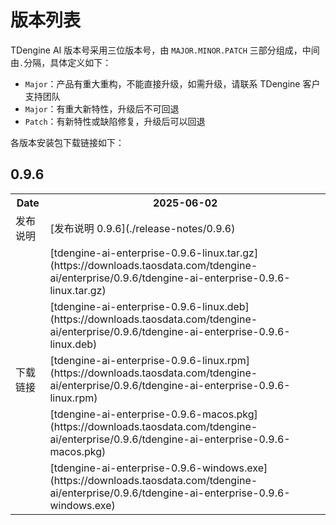 # 版本列表

TDengine AI 版本号采用三位版本号，由 `MAJOR.MINOR.PATCH` 三部分组成，中间由`.`分隔，具体定义如下：
- `Major`：产品有重大重构，不能直接升级，如需升级，请联系 TDengine 客户支持团队
- `Major`：有重大新特性，升级后不可回退
- `Patch`：有新特性或缺陷修复，升级后可以回退

各版本安装包下载链接如下：

## 0.9.6

<table>
  <tr>
    <th>Date</th>
    <th>2025-06-02</th>
  </tr>
  <tr>
    <td>发布说明</td>
    <td>[发布说明 0.9.6](./release-notes/0.9.6)</td>
  </tr>
  <tr>
    <td rowspan="5">下载链接</td>
    <td>[tdengine-ai-enterprise-0.9.6-linux.tar.gz](https://downloads.taosdata.com/tdengine-ai/enterprise/0.9.6/tdengine-ai-enterprise-0.9.6-linux.tar.gz)</td>
  </tr>
  <tr>
    <td>[tdengine-ai-enterprise-0.9.6-linux.deb](https://downloads.taosdata.com/tdengine-ai/enterprise/0.9.6/tdengine-ai-enterprise-0.9.6-linux.deb)</td>
  </tr>
  <tr>
    <td>[tdengine-ai-enterprise-0.9.6-linux.rpm](https://downloads.taosdata.com/tdengine-ai/enterprise/0.9.6/tdengine-ai-enterprise-0.9.6-linux.rpm)</td>
  </tr>
  <tr>
    <td>[tdengine-ai-enterprise-0.9.6-macos.pkg](https://downloads.taosdata.com/tdengine-ai/enterprise/0.9.6/tdengine-ai-enterprise-0.9.6-macos.pkg)</td>
  </tr>
  <tr>
    <td>[tdengine-ai-enterprise-0.9.6-windows.exe](https://downloads.taosdata.com/tdengine-ai/enterprise/0.9.6/tdengine-ai-enterprise-0.9.6-windows.exe)</td>
  </tr>
</table>
